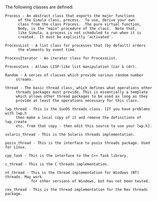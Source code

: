 The following classes are defined:

    Process	- An abstract class that exports the major functions
		  of the Simula class, process.  To use, derive your own
		  class from the class Process.  The pure virtual function,
		  Body, is the "main" procedure of the class.  Note that,
		  like Simula, a process is not scheduled to run when it is
		  created.  It must be explicitly 'activated'.

    ProcessList	- A list class for processes that (by default) orders
		  the elements by event time.

    ProcessIterator - An iterator class for ProcessList.

    ProcessCons - Allows LISP-like list manipulation (car & cdr).

    Random - A series of classes which provide various random number
	     streams.

    thread - The basic thread class, which defines what operations other
	     threads packages must provide. This is essentially a template
	     which allows other thread packages to be used as long as they
	     provide at least the operations necessary for this class.

    lwp_thread - This is the SunOS threads class. [If you have problems with lwp.h
		 then make a local copy of it and remove the definitions of lwp_create
		 etc. from that copy - then edit this source to use your lwp.h].
		 
    solaris_thread - This is the Solaris threads implementation.

    posix_thread - This is the interface to posix threads package. Used for Linux.

    cpp_task - This is the interface to the C++ Task library.
    
    c_thread - This is the C threads implementation.
    
    nt_thread - This is the thread implementation for Windows (NT) threads. May work
                for other versions of Windows, but has not been tested.
    
    rex_thread - This is the thread implementation for the Rex threads package.
